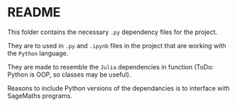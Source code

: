 # README

This folder contains the necessary `.py` dependency files for the project.

They are to used in `.py` and `.ipynb` files in the project that are working with the `Python` language.

They are made to resemble the `Julia` dependencies in function (ToDo: Python is OOP, so classes may be useful).

Reasons to include Python versions of the dependancies is to interface with SageMaths programs.
